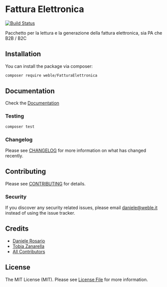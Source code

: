 # Fattura Elettronica

[![Build Status](https://travis-ci.com/Weble/FatturaElettronica.svg?token=dkUekxQMLMKLsPhqsxiT&branch=master)](https://travis-ci.com/Weble/FatturaElettronica)

Pacchetto per la lettura e la generazione della fattura elettronica, sia PA che B2B / B2C

## Installation

You can install the package via composer:

```bash
composer require weble/FatturaElettronica
```

## Documentation

Check the [Documentation](https://weble.github.io/FatturaElettronica/)

### Testing

``` bash
composer test
```

### Changelog

Please see [CHANGELOG](CHANGELOG.md) for more information on what has changed recently.

## Contributing

Please see [CONTRIBUTING](CONTRIBUTING.md) for details.

### Security

If you discover any security related issues, please email daniele@weble.it instead of using the issue tracker.


## Credits

- [Daniele Rosario](https://github.com/Skullbock)
- [Tobia Zanarella](https://github.com/ShellrentSrl)
- [All Contributors](../../contributors)

## License

The MIT License (MIT). Please see [License File](LICENSE.md) for more information.
